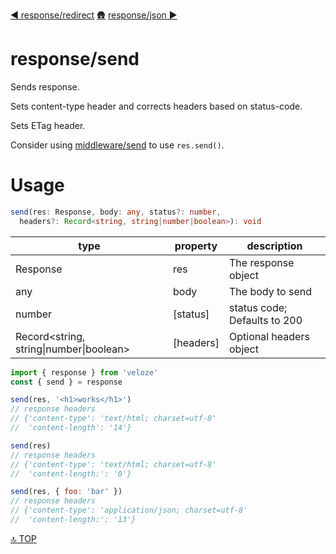 [◀︎ response/redirect](../response/redirect.md)
[🛖](../index.md)
[response/json ▶](../response/json.md)

# response/send

Sends response.

Sets content-type header and corrects headers based on status-code.

Sets ETag header.

Consider using [middleware/send](../middleware/send.md) to use `res.send()`.

# Usage

```ts 
send(res: Response, body: any, status?: number, 
  headers?: Record<string, string|number|boolean>): void
```

| type                                     | property   | description                  |
| ---------------------------------------- | ---------- | ---------------------------- |
| Response                                 | res        | The response object          |
| any                                      | body       | The body to send             |
| number                                   | \[status]  | status code; Defaults to 200 |
| Record\<string, string\|number\|boolean> | \[headers] | Optional headers object      |

```js
import { response } from 'veloze'
const { send } = response

send(res, '<h1>works</h1>')
// response headers
// {'content-type': 'text/html; charset=utf-8'
//  'content-length': '14'}

send(res)
// response headers
// {'content-type': 'text/html; charset=utf-8'
//  'content-length:': '0'}

send(res, { foo: 'bar' })
// response headers
// {'content-type': 'application/json; charset=utf-8'
//  'content-length:': '13'}
```


[🔝 TOP](#top)
